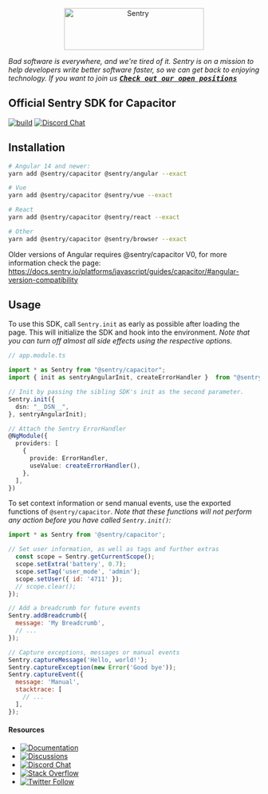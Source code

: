 <p align="center">
  <a href="https://sentry.io/?utm_source=github&utm_medium=logo" target="_blank">
    <img src="https://sentry-brand.storage.googleapis.com/sentry-wordmark-dark-280x84.png" alt="Sentry" width="280" height="84">
  </a>
</p>

_Bad software is everywhere, and we're tired of it. Sentry is on a mission to help developers write better software faster, so we can get back to enjoying technology. If you want to join us [<kbd>**Check out our open positions**</kbd>](https://sentry.io/careers/)_

## Official Sentry SDK for Capacitor
[![build](https://github.com/getsentry/sentry-capacitor/workflows/Build%20&%20Test/badge.svg?branch=main)](https://github.com/getsentry/sentry-capacitor/actions?query=branch%3Amain)
[![Discord Chat](https://img.shields.io/discord/621778831602221064?logo=discord&logoColor=ffffff&color=7389D8)](https://discord.gg/PXa5Apfe7K)

## Installation

```bash
# Angular 14 and newer:
yarn add @sentry/capacitor @sentry/angular --exact

# Vue
yarn add @sentry/capacitor @sentry/vue --exact

# React
yarn add @sentry/capacitor @sentry/react --exact

# Other
yarn add @sentry/capacitor @sentry/browser --exact
```

Older versions of Angular requires @sentry/capacitor V0, for more information check the page: https://docs.sentry.io/platforms/javascript/guides/capacitor/#angular-version-compatibility


## Usage

To use this SDK, call `Sentry.init` as early as possible after loading the page. This will initialize the SDK and hook into the environment. _Note that you can turn off almost all side effects using the respective options._

```typescript
// app.module.ts

import * as Sentry from "@sentry/capacitor";
import { init as sentryAngularInit, createErrorHandler }  from "@sentry/angular";

// Init by passing the sibling SDK's init as the second parameter.
Sentry.init({
  dsn: "__DSN__",
}, sentryAngularInit);

// Attach the Sentry ErrorHandler
@NgModule({
  providers: [
    {
      provide: ErrorHandler,
      useValue: createErrorHandler(),
    },
  ],
})
```

To set context information or send manual events, use the exported functions of `@sentry/capacitor`. _Note that these functions will not perform any action before you have called `Sentry.init()`:_

```javascript
import * as Sentry from '@sentry/capacitor';

// Set user information, as well as tags and further extras
  const scope = Sentry.getCurrentScope();
  scope.setExtra('battery', 0.7);
  scope.setTag('user_mode', 'admin');
  scope.setUser({ id: '4711' });
  // scope.clear();
});

// Add a breadcrumb for future events
Sentry.addBreadcrumb({
  message: 'My Breadcrumb',
  // ...
});

// Capture exceptions, messages or manual events
Sentry.captureMessage('Hello, world!');
Sentry.captureException(new Error('Good bye'));
Sentry.captureEvent({
  message: 'Manual',
  stacktrace: [
    // ...
  ],
});
```

#### Resources

* [![Documentation](https://img.shields.io/badge/documentation-sentry.io-green.svg)](https://docs.sentry.io/platforms/javascript/guides/capacitor/)
* [![Discussions](https://img.shields.io/github/discussions/getsentry/sentry-capacitor.svg)](https://github.com/getsentry/sentry-capacitor/discussions)
* [![Discord Chat](https://img.shields.io/discord/621778831602221064?logo=discord&logoColor=ffffff&color=7389D8)](https://discord.gg/PXa5Apfe7K)
* [![Stack Overflow](https://img.shields.io/badge/stack%20overflow-sentry-green.svg)](https://stackoverflow.com/questions/tagged/sentry)
* [![Twitter Follow](https://img.shields.io/twitter/follow/getsentry?label=getsentry&style=social)](https://twitter.com/intent/follow?screen_name=getsentry)

